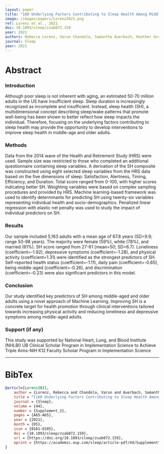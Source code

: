 ```yaml
---
layout: paper
title: "160 Underlying Factors Contributing to Sleep Health Among Middle-aged and Older Adults"
image: /images/papers/Lorenz2021.png
ref: Lorenz et al., 2021
doi: 10.1093/sleep/zsab072.159 
year: 2021
authors: Rebecca Lorenz, Varun Chandola, Samantha Auerbach, Heather Orom, Chin-Shang Li and Yu-Ping Chang 
journal: Sleep 
year: 2021
---
```


# Abstract

### Introduction
Although poor sleep is not inherent with aging, an estimated 50-70 million adults in the US have insufficient sleep. Sleep duration is increasingly recognized as incomplete and insufficient. Instead, sleep health (SH), a multidimensional concept describing sleep/wake patterns that promote well-being has been shown to better reflect how sleep impacts the individual. Therefore, focusing on the underlying factors contributing to sleep health may provide the opportunity to develop interventions to improve sleep health in middle-age and older adults.
### Methods
Data from the 2014 wave of the Health and Retirement Study (HRS) were used. Sample size was restricted to those who completed an additional questionnaire containing sleep variables. A derivation of the SH composite was constructed using eight selected sleep variables from the HRS data based on the five dimensions of sleep: Satisfaction, Alertness, Timing, Efficiency, and Duration. Total score ranged from 0-100, with higher scores indicating better SH. Weighting variables were based on complex sampling procedures and provided by HRS. Machine learning-based framework was used to identify determinants for predicting SH using twenty-six variables representing individual health and socio-demographics. Penalized linear regression with elastic net penalty was used to study the impact of individual predictors on SH.
### Results
Our sample included 5,163 adults with a mean age of 67.8 years (SD=9.9; range 50-98 years). The majority were female (59%), white (78%), and married (61%). SH score ranged from 27-61 (mean=50; SD=6.7). Loneliness (coefficient=-1.92), depressive symptoms (coefficient=-1.28), and physical activity (coefficient=1.31) were identified as the strongest predictors of SH. Self-reported health status (coefficient=-1.11), daily pain (coefficient=-0.65), being middle-aged (coefficient=-0.26), and discrimination (coefficient=-0.23) were also significant predictors in this model.
### Conclusion
Our study identified key predictors of SH among middle-aged and older adults using a novel approach of Machine Learning. Improving SH is a concrete target for health promotion through clinical interventions tailored towards increasing physical activity and reducing loneliness and depressive symptoms among middle-aged adults.
### Support (if any)
This study was supported by National Heart, Lung, and Blood Institute (NHLBI) UB Clinical Scholar Program in Implementation Science to Achieve Triple Aims-NIH K12 Faculty Scholar Program in Implementation Science

---

# BibTex

```bibtex
@article{Lorenz2021,
    author = {Lorenz, Rebecca and Chandola, Varun and Auerbach, Samantha and Orom, Heather and Li, Chin-Shang and Chang, Yu-Ping},
    title = "{160 Underlying Factors Contributing to Sleep Health Among Middle-aged and Older Adults}",
    journal = {Sleep},
    volume = {44},
    number = {Supplement_2},
    pages = {A65-A65},
    year = {2021},
    month = {05},
    issn = {0161-8105},
    doi = {10.1093/sleep/zsab072.159},
    url = {https://doi.org/10.1093/sleep/zsab072.159},
    eprint = {https://academic.oup.com/sleep/article-pdf/44/Supplement\_2/A65/37655478/zsab072.159.pdf},
}
```
